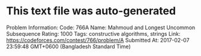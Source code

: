 # This text file was auto-generated

Problem Information:
Code: 766A
Name: Mahmoud and Longest Uncommon Subsequence
Rating: 1000
Tags: constructive algorithms, strings
Link: https://codeforces.com/contest/766/problem/A
Submitted At: 2017-02-07 23:59:48 GMT+0600 (Bangladesh Standard Time)